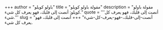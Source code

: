 +++
author = "باولو كويلو"
title = "مقولة باولو كويلو"
description = "مقولة باولو كويلو: أنصت إلى قلبك، فهو يعرف كل شيء."
quote = '''أنصت إلى قلبك، فهو يعرف كل شيء.'''
slug = "أنصت-إلى-قلبك،-فهو-يعرف-كل-شيء"
+++
أنصت إلى قلبك، فهو يعرف كل شيء.
